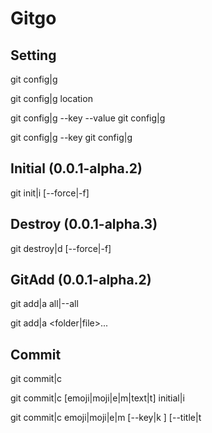 # Gitgo

## Setting

<!-- open config with $EDITOR -->
git config|g
<!-- open config location -->
git config|g location
<!-- set config by key and value -->
git config|g --key <key> --value <value>
git config|g <key> <value>
<!-- get config by key -->
git config|g --key <key>
git config|g <key>

## Initial (0.0.1-alpha.2)

<!-- create .git folder -->
git init|i [--force|-f]

## Destroy (0.0.1-alpha.3)

<!-- delete .git folder -->
git destroy|d [--force|-f]

## GitAdd (0.0.1-alpha.2)

<!-- add every changes -->
git add|a all|--all
<!-- add only input folders|files -->
git add|a <folder|file>...

## Commit

<!-- open commitment prompt -->
git commit|c
<!-- commit with default inital commit -->
git commit|c [emoji|moji|e|m|text|t] initial|i
<!-- change commit with emoji -->
<!-- 
[key]: title
message
-->
git commit|c emoji|moji|e|m [--key|k <key>] [--title|t <title>] [<message>]
<!-- change commit with text -->
<!-- 
[key]: title
message
-->
git commit|c text|t [--key|k <key>] [--title|t <title>] [<message>]

## Push (0.0.1-alpha.6)

<!-- push code and create upstream -->
git push|p set|s [--repo <repository>] [--branch <branch>] <link>
<!-- push code -->
git push|p [--force|-f] [--repo <repository>] [<branch>...] 

## Pull (0.0.1-alpha.7)

<!-- pull code -->
git pull|P [--force|-f] [<repository>] [<branch>...]